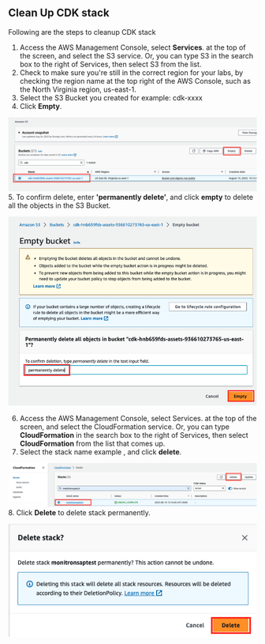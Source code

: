 ## Clean Up CDK stack
Following are the steps to cleanup CDK stack

1. Access the AWS Management Console, select **Services**. at the top of the screen, and select the S3 service. Or, you can type S3 in the search box to the right of Services, then select S3 from the list.
2. Check to make sure you're still in the correct region for your labs, by checking the region name at the top right of the AWS Console, such as the North Virginia region, us-east-1.
3. Select the S3 Bucket you created for example: cdk-xxxx
4. Click **Empty**.

 
  ![plot](./images/cleanup1.png)
5. To confirm delete, enter **'permanently delete’**, and click **empty** to delete all the objects in the S3 Bucket.

![plot](./images/cleanup2.png)

6. Access the AWS Management Console, select Services. at the top of the screen, and select the CloudFormation service. Or, you can type **CloudFormation** in the search box to the right of Services, then select **CloudFormation** from the list that comes up.
7. Select the stack name example <monitronsaptest>, and click **delete**.

![plot](./images/cleanup3.png)
8. Click **Delete** to delete stack permanently.

![plot](./images/cleanup4.png)
